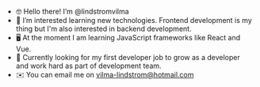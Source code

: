 - 🤓 Hello there! I’m @lindstromvilma
- 🧠 I’m interested learning new technologies. Frontend development is my thing but I'm also interested in backend development.
- 🖥️ At the moment I am learning JavaScript frameworks like React and Vue.
- 🤝 Currently looking for my first developer job to grow as a developer and work hard as part of development team.
- ✉️ You can email me on vilma-lindstrom@hotmail.com

<!---
lindstromvilma/lindstromvilma is a ✨ special ✨ repository because its `README.md` (this file) appears on your GitHub profile.
You can click the Preview link to take a look at your changes.
--->
